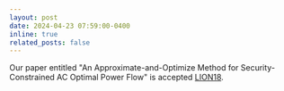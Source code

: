 ```yaml
---
layout: post
date: 2024-04-23 07:59:00-0400
inline: true
related_posts: false
---
```


Our paper entitled "An Approximate-and-Optimize Method for Security-Constrained AC Optimal Power Flow" is accepted [LION18](https://www.lion18.unina.it/).